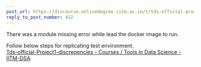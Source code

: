 ```yaml
---
post_url: https://discourse.onlinedegree.iitm.ac.in/t/tds-official-project1-discrepencies/171141/418
reply_to_post_number: 412
---
```

There was a module missing error while lead the docker image to run.

Follow below steps for replicating test environment.  
[Tds-official-Project1-discrepencies - Courses / Tools in Data Science - IITM-DSA](https://discourse.onlinedegree.iitm.ac.in/t/tds-official-project1-discrepencies/171141/316)
